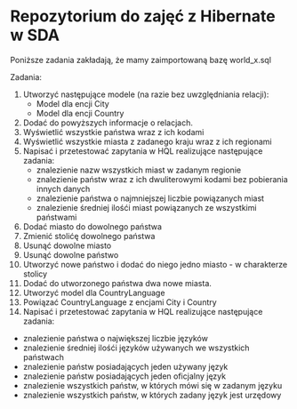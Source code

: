 # Repozytorium do zajęć z Hibernate w SDA
Poniższe zadania zakładają, że mamy zaimportowaną bazę world_x.sql

Zadania:
1. Utworzyć następujące modele (na razie bez uwzględniania relacji):
   - Model dla encji City
   - Model dla encji Country
2. Dodać do powyższych informacje o relacjach.
3. Wyświetlić wszystkie państwa wraz z ich kodami
4. Wyświetlić wszystkie miasta z zadanego kraju wraz z ich regionami
5. Napisać i przetestować zapytania w HQL realizujące następujące zadania:
   - znalezienie nazw wszystkich miast w zadanym regionie
   - znalezienie państw wraz z ich dwuliterowymi kodami bez pobierania innych danych
   - znalezienie państwa o najmniejszej liczbie powiązanych miast
   - znalezienie średniej ilośći miast powiązanych ze wszystkimi państwami
6. Dodać miasto do dowolnego państwa
7. Zmienić stolićę dowolnego państwa
8. Usunąć dowolne miasto
9. Usunąć dowolne państwo
10. Utworzyć nowe państwo i dodać do niego jedno miasto - w charakterze stolicy
11. Dodać do utworzonego państwa dwa nowe miasta.
12. Utworzyć model dla CountryLanguage
13. Powiązać CountryLanguage z encjami City i Country
13. Napisać i przetestować zapytania w HQL realizujące następujące zadania:
   - znalezienie państwa o największej liczbie języków
   - znalezienie średniej ilośći języków używanych we wszystkich państwach
   - znalezienie państw posiadających jeden używany język
   - znalezienie państw posiadających jeden oficjalny język
   - znalezienie wszystkich państw, w których mówi się w zadanym języku
   - znalezienie wszystkich państw, w których zadany język jest urzędowy
